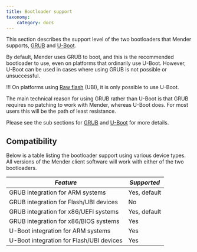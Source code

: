 ```yaml
---
title: Bootloader support
taxonomy:
    category: docs
---
```


This section describes the support level of the two bootloaders that Mender supports, [GRUB](https://www.gnu.org/software//?target=_blank) and [U-Boot](http://www.denx.de/wiki/U-Boot?target=_blank).

By default, Mender uses GRUB to boot, and this is the recommended bootloader to use, even on platforms that ordinarily use U-Boot. However, U-Boot can be used in cases where using GRUB is not possible or unsuccessful.

!!! On platforms using [Raw flash](../03.Raw-flash/docs.md) (UBI), it is only possible to use U-Boot.

The main technical reason for using GRUB rather than U-Boot is that GRUB requires no patching to work with Mender, whereas U-Boot does. For most users this will be the path of least resistance.

Please see the sub sections for [GRUB](01.GRUB/docs.md) and [U-Boot](02.U-Boot/docs.md) for more details.

## Compatibility

Below is a table listing the bootloader support using various device types. All versions of the Mender client software will work with either of the two bootloaders.

| *Feature*                                | *Supported*  |
|------------------------------------------|--------------|
| GRUB integration for ARM systems         | Yes, default |
| GRUB integration for Flash/UBI devices   | No           |
| GRUB integration for x86/UEFI systems    | Yes, default |
| GRUB integration for x86/BIOS systems    | Yes          |
| U-Boot integration for ARM systems       | Yes          |
| U-Boot integration for Flash/UBI devices | Yes          |
